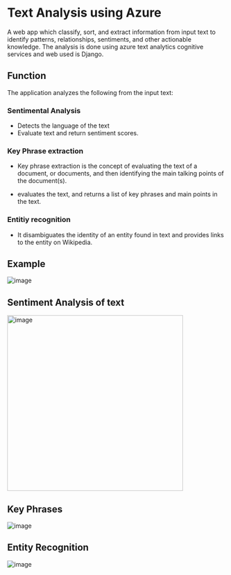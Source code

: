 # Text Analysis using Azure 

A web app which classify, sort, and extract information from input text to identify patterns, relationships, sentiments, and other actionable knowledge.
The analysis is done using azure text analytics cognitive services and web used is Django.

## Function
The application analyzes the following from the input text:

### Sentimental Analysis

- Detects the language of the text
- Evaluate text and return sentiment scores.

### Key Phrase extraction
- Key phrase extraction is the concept of evaluating the text of a document, or documents, and then identifying the main talking points of the document(s).

- evaluates the text, and returns a list of key phrases and main points in the text.

### Entitiy recognition

- It disambiguates the identity of an entity found in text and provides links to the entity on Wikipedia.

## Example
![image](https://user-images.githubusercontent.com/46122725/178157332-2f248320-3915-465e-a8f7-10af8e4cdef4.png)

## Sentiment Analysis of text
<img width="405" alt="image" src="https://user-images.githubusercontent.com/46122725/178157350-399428ee-7f7c-4321-88f0-130450c34a85.png">

## Key Phrases 
![image](https://user-images.githubusercontent.com/46122725/178157405-e7616de1-8595-4469-bcd0-e1f3d0ce54ef.png)

## Entity Recognition
![image](https://user-images.githubusercontent.com/46122725/178157379-95a7d189-a34c-4b61-8bab-3b9211c718ea.png)




